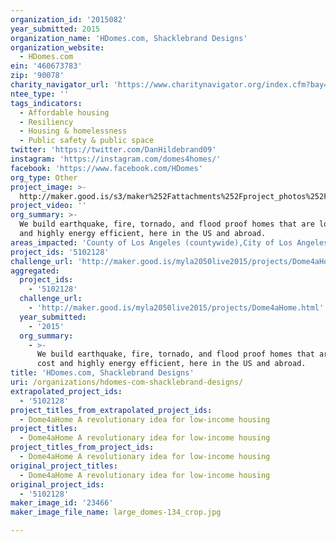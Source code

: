 ```yaml
---
organization_id: '2015082'
year_submitted: 2015
organization_name: 'HDomes.com, Shacklebrand Designs'
organization_website:
  - HDomes.com
ein: '460673783'
zip: '90078'
charity_navigator_url: 'https://www.charitynavigator.org/index.cfm?bay=search.profile&ein=460673783'
ntee_type: ''
tags_indicators:
  - Affordable housing
  - Resiliency
  - Housing & homelessness
  - Public safety & public space
twitter: 'https://twitter.com/DanHildebrand09'
instagram: 'https://instagram.com/domes4homes/'
facebook: 'https://www.facebook.com/HDomes'
org_type: Other
project_image: >-
  http://maker.good.is/s3/maker%252Fattachments%252Fproject_photos%252Fimages%252F23466%252Fdisplay%252Flarge_domes-134_crop.jpg=c570x385
project_video: ''
org_summary: >-
  We build earthquake, fire, tornado, and flood proof homes that are low- cost
  and highly energy efficient, here in the US and abroad.
areas_impacted: 'County of Los Angeles (countywide),City of Los Angeles (citywide)'
project_ids: '5102128'
challenge_url: 'http://maker.good.is/myla2050live2015/projects/Dome4aHome.html'
aggregated:
  project_ids:
    - '5102128'
  challenge_url:
    - 'http://maker.good.is/myla2050live2015/projects/Dome4aHome.html'
  year_submitted:
    - '2015'
  org_summary:
    - >-
      We build earthquake, fire, tornado, and flood proof homes that are low-
      cost and highly energy efficient, here in the US and abroad.
title: 'HDomes.com, Shacklebrand Designs'
uri: /organizations/hdomes-com-shacklebrand-designs/
extrapolated_project_ids:
  - '5102128'
project_titles_from_extrapolated_project_ids:
  - Dome4aHome A revolutionary idea for low-income housing
project_titles:
  - Dome4aHome A revolutionary idea for low-income housing
project_titles_from_project_ids:
  - Dome4aHome A revolutionary idea for low-income housing
original_project_titles:
  - Dome4aHome A revolutionary idea for low-income housing
original_project_ids:
  - '5102128'
maker_image_id: '23466'
maker_image_file_name: large_domes-134_crop.jpg

---
```

